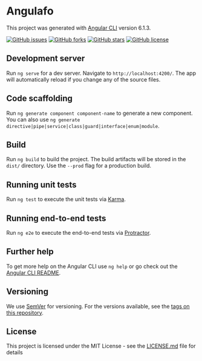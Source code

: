 # Angulafo

This project was generated with [Angular CLI](https://github.com/angular/angular-cli) version 6.1.3.

[![GitHub issues](https://img.shields.io/github/issues/s0llvan/Angulafo.svg)](https://github.com/s0llvan/Angulafo/issues)
[![GitHub forks](https://img.shields.io/github/forks/s0llvan/Angulafo.svg)](https://github.com/s0llvan/Angulafo/network)
[![GitHub stars](https://img.shields.io/github/stars/s0llvan/Angulafo.svg)](https://github.com/s0llvan/Angulafo/stargazers)
[![GitHub license](https://img.shields.io/github/license/s0llvan/Angulafo.svg)](https://github.com/s0llvan/Angulafo/blob/master/LICENCE)

## Development server

Run `ng serve` for a dev server. Navigate to `http://localhost:4200/`. The app will automatically reload if you change any of the source files.

## Code scaffolding

Run `ng generate component component-name` to generate a new component. You can also use `ng generate directive|pipe|service|class|guard|interface|enum|module`.

## Build

Run `ng build` to build the project. The build artifacts will be stored in the `dist/` directory. Use the `--prod` flag for a production build.

## Running unit tests

Run `ng test` to execute the unit tests via [Karma](https://karma-runner.github.io).

## Running end-to-end tests

Run `ng e2e` to execute the end-to-end tests via [Protractor](http://www.protractortest.org/).

## Further help

To get more help on the Angular CLI use `ng help` or go check out the [Angular CLI README](https://github.com/angular/angular-cli/blob/master/README.md).

## Versioning

We use [SemVer](http://semver.org/) for versioning. For the versions available, see the [tags on this repository](https://github.com/s0llvan/Angulafo/tags). 

## License

This project is licensed under the MIT License - see the [LICENSE.md](LICENSE.md) file for details
